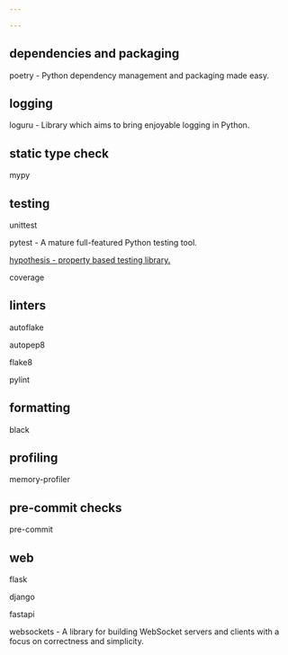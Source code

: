 ```yaml
---

---
```


## dependencies and packaging
poetry - Python dependency management and packaging made easy.

## logging 
loguru - Library which aims to bring enjoyable logging in Python.

## static type check 
mypy

## testing 

unittest 

pytest - A mature full-featured Python testing tool.

[hypothesis -  property based testing library.](https://github.com/HypothesisWorks/hypothesis/tree/master/hypothesis-python)

coverage 

## linters

autoflake

autopep8 

flake8

pylint 


## formatting 

black 


## profiling 

memory-profiler 

## pre-commit checks 

pre-commit 

## web 

flask

django 

fastapi 

websockets - A library for building WebSocket servers and clients with a focus on correctness and simplicity.


